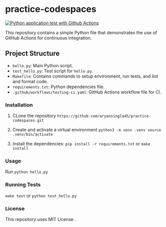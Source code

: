 # practice-codespaces

[![Python application test with Github Actions](https://github.com/aryansingla45/practice-codespaces/actions/workflows/testing-ci.yml/badge.svg)](https://github.com/aryansingla45/practice-codespaces/actions/workflows/testing-ci.yml)


This repository contains a simple Python file that demonstrates the use of GitHub Actions for continuous integration.

## Project Structure

- `hello.py`: Main Python script.
- `test_hello.py`: Test script for `hello.py`.
- `Makefile`: Contains commands to setup environment, run tests, and lint and format code.
- `requirements.txt`: Python dependencies file.
- `.github/workflows/testing-ci.yaml`: GitHub Actions workflow file for CI.


### Installation

1. CLone the repository
   `https://github.com/aryansingla45/practice-codespaces.git`

2. Create and activate a virtual environment
  `python3 -m venv .venv
source .venv/bin/activate`

3. Install the dependencies:
   `pip install -r requirements.txt` or `make install`

### Usage 

Run `python hello.py`

### Running Tests

`make test` or `python test_hello.py`

### License 

This repository uses MIT License .

